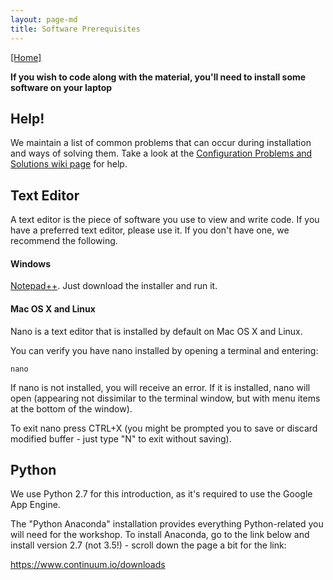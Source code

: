 ```yaml
---
layout: page-md
title: Software Prerequisites
---
```


[[Home]](https://steve-crouch.github.io/COMP3207-2016/)

**If you wish to code along with the material, you'll need to install some software on your laptop**


## Help!

We maintain a list of common problems that can occur during installation and ways of solving them. Take a look at the [Configuration Problems and Solutions wiki page](https://github.com/swcarpentry/workshop-template/wiki/Configuration-Problems-and-Solutions) for help.


## Text Editor

A text editor is the piece of software you use to view and write code. If you have a preferred text editor, please use it. If you don&#39;t have one, we recommend the following.

#### Windows

[Notepad++](https://notepad-plus-plus.org/download/v6.9.2.html). Just download the installer and run it.

#### Mac OS X and Linux

Nano is a text editor that is installed by default on Mac OS X and Linux.

You can verify you have nano installed by opening a terminal and entering:</p>

~~~ {.code}
nano
~~~

If nano is not installed, you will receive an error. If it is installed, nano will open (appearing not dissimilar to the terminal window, but with menu items at the bottom of the window).

To exit nano press CTRL+X (you might be prompted you to save or discard modified buffer - just type "N" to exit without saving).


## Python

We use Python 2.7 for this introduction, as it's required to use the Google App Engine.

The "Python Anaconda" installation provides everything Python-related you will need for the workshop. To install Anaconda, go to the link below and install version 2.7 (not 3.5!) - scroll down the page a bit for the link:

https://www.continuum.io/downloads
